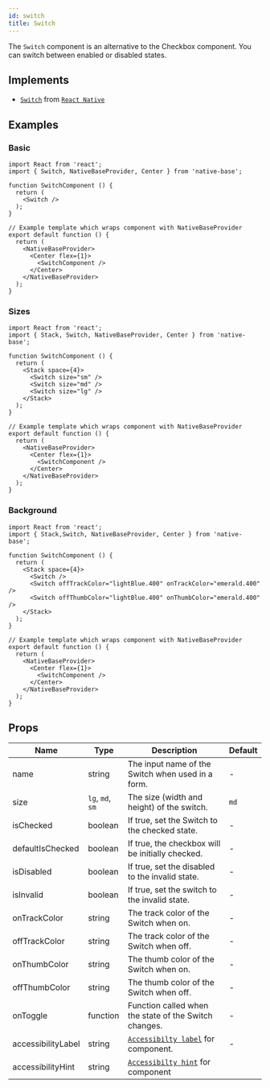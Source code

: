 ```yaml
---
id: switch
title: Switch
---
```


The `Switch` component is an alternative to the Checkbox component. You can switch between enabled or disabled states.

## Implements

- [`Switch`](https://reactnative.dev/docs/switch) from [`React Native`](https://reactnative.dev)

## Examples

### Basic

```SnackPlayer name=Switch%20Example
import React from 'react';
import { Switch, NativeBaseProvider, Center } from 'native-base';

function SwitchComponent () {
  return (
    <Switch />
  );
}

// Example template which wraps component with NativeBaseProvider
export default function () {
  return (
    <NativeBaseProvider>
      <Center flex={1}>
        <SwitchComponent />
      </Center>
    </NativeBaseProvider>
  );
}
```

### Sizes

```SnackPlayer name=Switch%20Sizes
import React from 'react';
import { Stack, Switch, NativeBaseProvider, Center } from 'native-base';

function SwitchComponent () {
  return (
    <Stack space={4}>
      <Switch size="sm" />
      <Switch size="md" />
      <Switch size="lg" />
    </Stack>
  );
}

// Example template which wraps component with NativeBaseProvider
export default function () {
  return (
    <NativeBaseProvider>
      <Center flex={1}>
        <SwitchComponent />
      </Center>
    </NativeBaseProvider>
  );
}
```

### Background

```SnackPlayer name=Switch%20Background
import React from 'react';
import { Stack,Switch, NativeBaseProvider, Center } from 'native-base';

function SwitchComponent () {
  return (
    <Stack space={4}>
      <Switch />
      <Switch offTrackColor="lightBlue.400" onTrackColor="emerald.400" />
      <Switch offThumbColor="lightBlue.400" onThumbColor="emerald.400" />
    </Stack>
  );
}

// Example template which wraps component with NativeBaseProvider
export default function () {
  return (
    <NativeBaseProvider>
      <Center flex={1}>
        <SwitchComponent />
      </Center>
    </NativeBaseProvider>
  );
}
```

## Props

| Name               | Type             | Description                                                                                          | Default |
| ------------------ | ---------------- | ---------------------------------------------------------------------------------------------------- | ------- |
| name               | string           | The input name of the Switch when used in a form.                                                    | -       |
| size               | `lg`, `md`, `sm` | The size (width and height) of the switch.                                                           | `md`    |
| isChecked          | boolean          | If true, set the Switch to the checked state.                                                        | -       |
| defaultIsChecked   | boolean          | If true, the checkbox will be initially checked.                                                     | -       |
| isDisabled         | boolean          | If true, set the disabled to the invalid state.                                                      | -       |
| isInvalid          | boolean          | If true, set the switch to the invalid state.                                                        | -       |
| onTrackColor       | string           | The track color of the Switch when on.                                                               | -       |
| offTrackColor      | string           | The track color of the Switch when off.                                                              | -       |
| onThumbColor       | string           | The thumb color of the Switch when on.                                                               | -       |
| offThumbColor      | string           | The thumb color of the Switch when off.                                                              | -       |
| onToggle           | function         | Function called when the state of the Switch changes.                                                | -       |
| accessibilityLabel | string           | [`Accessibilty label`](https://reactnative.dev/docs/accessibility#accessibilitylabel) for component. | -       |
| accessibilityHint  | string           | [`Accessibilty hint`](https://reactnative.dev/docs/accessibility#accessibilityhint) for component    |         |
